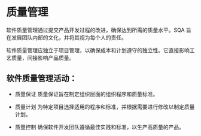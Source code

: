 # 质量管理

软件质量管理通过提交产品开发过程的改进，确保达到所需的质量水平。SQA 旨在发展团队内部的文化，并将其视为每个人的责任。

软件质量管理应独立于项目管理，以确保成本和计划遵守的独立性。它直接影响工艺质量，间接影响产品质量。

## 软件质量管理活动：

* 质量保证
  质量保证旨在制定组织层面的组织程序和质量标准。

* 质量计划
  为特定项目选择适用的程序和标准，并根据需要进行修改以制定质量计划。

* 质量控制
  确保软件开发团队遵循最佳实践和标准，以生产高质量的产品。
